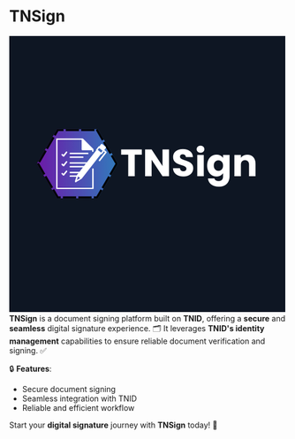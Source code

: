 # TNSign

![alt text](./assets/TNSign.png)
**TNSign** is a document signing platform built on **TNID**, offering a **secure** and **seamless** digital signature experience. 🗂️ It leverages **TNID's identity management** capabilities to ensure reliable document verification and signing. ✅

🔒 **Features**:

- Secure document signing
- Seamless integration with TNID
- Reliable and efficient workflow

Start your **digital signature** journey with **TNSign** today! 🚀
